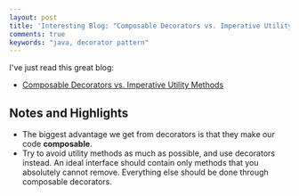 ```yaml
---
layout: post
title: 'Interesting Blog: "Composable Decorators vs. Imperative Utility Methods"'
comments: true
keywords: "java, decorator pattern"
---
```


I've just read this great blog:

- [Composable Decorators vs. Imperative Utility Methods](http://www.yegor256.com/2015/02/26/composable-decorators.html)

## Notes and Highlights

- The biggest advantage we get from decorators is that they make our code **composable**.
- Try to avoid utility methods as much as possible, and use decorators instead. An ideal interface should contain only methods that you absolutely cannot remove. Everything else should be done through composable decorators.


